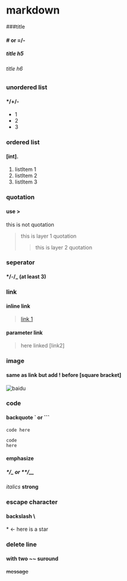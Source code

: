 # markdown

###title
#### # or =/-

##### title h5
###### title h6

### unordered list
#### */+/-

* 1
* 2
* 3


### ordered list
#### [int].

1. listItem 1
2. listItem 2
3. listItem 3


### quotation
#### use >

this is not quotation
> this is layer 1 quotation
>> this is layer 2 quotation


### seperator
#### */-/_ (at least 3)


### link
#### inline link
> [link 1](url)
#### parameter link
> [link 2]: url "title 2"
> here linked [link2]


### image
#### same as link but add ! before [square bracket]
![baidu](www.baidu.com/img/bd_logo1.png)


### code
#### backquote ` or ```
` code here `
``` multipleline
code
here 
```

#### emphasize
##### */_ or **/__
*italics*
**strong**


### escape character
#### backslash \
\* <- here is a star

### delete line
#### with two ~~ suround
~~message~~



